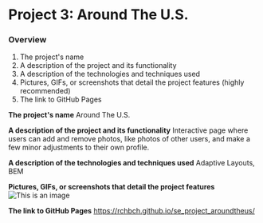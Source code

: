 # Project 3: Around The U.S.

### Overview

1. The project's name
2. A description of the project and its functionality
3. A description of the technologies and techniques used
4. Pictures, GIFs, or screenshots that detail the project features (highly
   recommended)
5. The link to GitHub Pages

**The project's name**
Around The U.S.

**A description of the project and its functionality**
Interactive page where users can add and remove photos, like photos of other users, and make a few minor adjustments to their own profile.

**A description of the technologies and techniques used**
Adaptive Layouts, BEM

**Pictures, GIFs, or screenshots that detail the project features**
![This is an image](https://pictures.s3.yandex.net/resources/project-3-desktop-mobile_1651235950.png)

**The link to GitHub Pages**
https://rchbch.github.io/se_project_aroundtheus/
